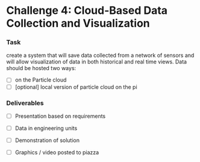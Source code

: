 # Challenge 4: Cloud-Based Data Collection and Visualization

### Task
create a system that will save data collected from a network of sensors and will allow visualization of data in both historical and real time views. Data should be hosted two ways: 
- [ ] on the Particle cloud  
- [ ] [optional] local version of particle cloud on the pi

### Deliverables
- [ ] Presentation based on requirements
- [ ] Data in engineering units
- [ ] Demonstration of solution 
- [ ] Graphics / video posted to piazza

